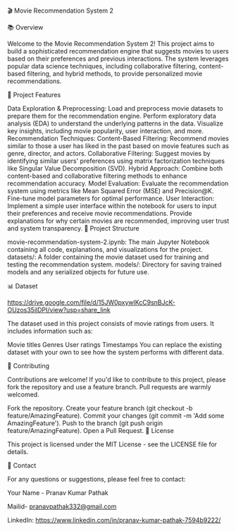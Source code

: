 🎬 Movie Recommendation System 2

📚 Overview

Welcome to the Movie Recommendation System 2! This project aims to build a sophisticated recommendation engine that suggests movies to users based on their preferences and previous interactions. The system leverages popular data science techniques, including collaborative filtering, content-based filtering, and hybrid methods, to provide personalized movie recommendations.

🚀 Project Features

Data Exploration & Preprocessing:
Load and preprocess movie datasets to prepare them for the recommendation engine.
Perform exploratory data analysis (EDA) to understand the underlying patterns in the data.
Visualize key insights, including movie popularity, user interaction, and more.
Recommendation Techniques:
Content-Based Filtering: Recommend movies similar to those a user has liked in the past based on movie features such as genre, director, and actors.
Collaborative Filtering: Suggest movies by identifying similar users' preferences using matrix factorization techniques like Singular Value Decomposition (SVD).
Hybrid Approach: Combine both content-based and collaborative filtering methods to enhance recommendation accuracy.
Model Evaluation:
Evaluate the recommendation system using metrics like Mean Squared Error (MSE) and Precision@K.
Fine-tune model parameters for optimal performance.
User Interaction:
Implement a simple user interface within the notebook for users to input their preferences and receive movie recommendations.
Provide explanations for why certain movies are recommended, improving user trust and system transparency.
📁 Project Structure

movie-recommendation-system-2.ipynb: The main Jupyter Notebook containing all code, explanations, and visualizations for the project.
datasets/: A folder containing the movie dataset used for training and testing the recommendation system.
models/: Directory for saving trained models and any serialized objects for future use.

📊 Dataset

https://drive.google.com/file/d/15JW0pxywlKcC9snBJcK-OUzos35ilDPI/view?usp=share_link



The dataset used in this project consists of movie ratings from users. It includes information such as:

Movie titles
Genres
User ratings
Timestamps
You can replace the existing dataset with your own to see how the system performs with different data.

👥 Contributing

Contributions are welcome! If you'd like to contribute to this project, please fork the repository and use a feature branch. Pull requests are warmly welcomed.

Fork the repository.
Create your feature branch (git checkout -b feature/AmazingFeature).
Commit your changes (git commit -m 'Add some AmazingFeature').
Push to the branch (git push origin feature/AmazingFeature).
Open a Pull Request.
📝 License

This project is licensed under the MIT License - see the LICENSE file for details.

📧 Contact

For any questions or suggestions, please feel free to contact:

Your Name - Pranav Kumar Pathak 



Mailid- pranavpathak332@gmail.com



LinkedIn: https://www.linkedin.com/in/pranav-kumar-pathak-7594b9222/
